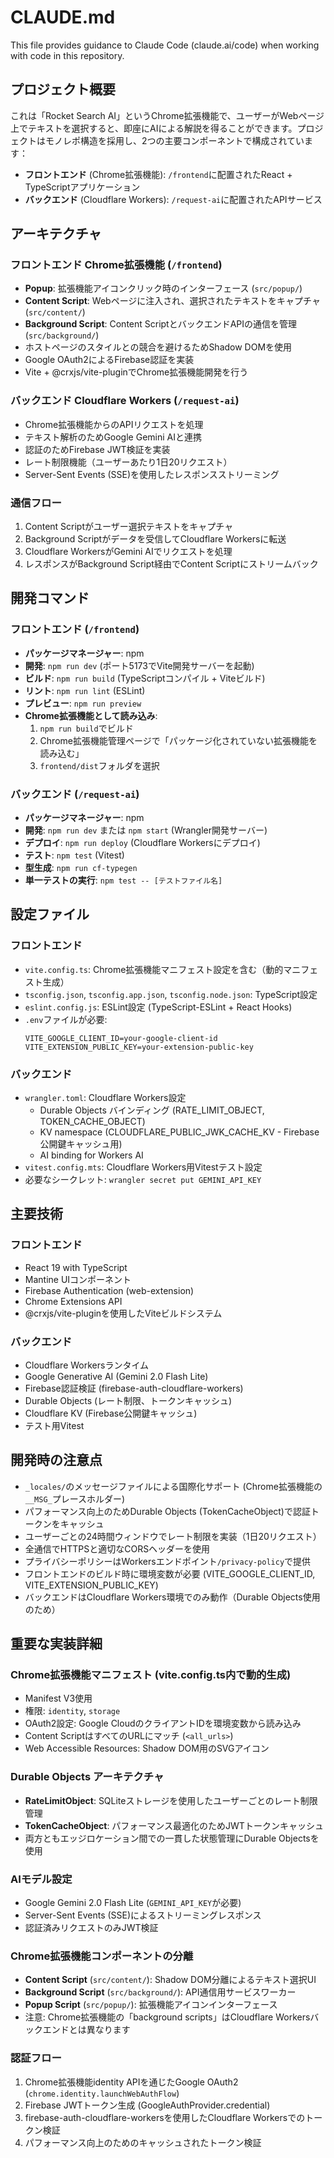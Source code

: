 # CLAUDE.md

This file provides guidance to Claude Code (claude.ai/code) when working with code in this repository.

## プロジェクト概要

これは「Rocket Search AI」というChrome拡張機能で、ユーザーがWebページ上でテキストを選択すると、即座にAIによる解説を得ることができます。プロジェクトはモノレポ構造を採用し、2つの主要コンポーネントで構成されています：

- **フロントエンド** (Chrome拡張機能): `/frontend`に配置されたReact + TypeScriptアプリケーション
- **バックエンド** (Cloudflare Workers): `/request-ai`に配置されたAPIサービス

## アーキテクチャ

### フロントエンド Chrome拡張機能 (`/frontend`)
- **Popup**: 拡張機能アイコンクリック時のインターフェース (`src/popup/`)
- **Content Script**: Webページに注入され、選択されたテキストをキャプチャ (`src/content/`)
- **Background Script**: Content ScriptとバックエンドAPIの通信を管理 (`src/background/`)
- ホストページのスタイルとの競合を避けるためShadow DOMを使用
- Google OAuth2によるFirebase認証を実装
- Vite + @crxjs/vite-pluginでChrome拡張機能開発を行う

### バックエンド Cloudflare Workers (`/request-ai`)
- Chrome拡張機能からのAPIリクエストを処理
- テキスト解析のためGoogle Gemini AIと連携
- 認証のためFirebase JWT検証を実装
- レート制限機能（ユーザーあたり1日20リクエスト）
- Server-Sent Events (SSE)を使用したレスポンスストリーミング

### 通信フロー
1. Content Scriptがユーザー選択テキストをキャプチャ
2. Background Scriptがデータを受信してCloudflare Workersに転送
3. Cloudflare WorkersがGemini AIでリクエストを処理
4. レスポンスがBackground Script経由でContent Scriptにストリームバック

## 開発コマンド

### フロントエンド (`/frontend`)
- **パッケージマネージャー**: npm
- **開発**: `npm run dev` (ポート5173でVite開発サーバーを起動)
- **ビルド**: `npm run build` (TypeScriptコンパイル + Viteビルド)
- **リント**: `npm run lint` (ESLint)
- **プレビュー**: `npm run preview`
- **Chrome拡張機能として読み込み**: 
  1. `npm run build`でビルド
  2. Chrome拡張機能管理ページで「パッケージ化されていない拡張機能を読み込む」
  3. `frontend/dist`フォルダを選択

### バックエンド (`/request-ai`)
- **パッケージマネージャー**: npm
- **開発**: `npm run dev` または `npm start` (Wrangler開発サーバー)
- **デプロイ**: `npm run deploy` (Cloudflare Workersにデプロイ)
- **テスト**: `npm test` (Vitest)
- **型生成**: `npm run cf-typegen`
- **単一テストの実行**: `npm test -- [テストファイル名]`

## 設定ファイル

### フロントエンド
- `vite.config.ts`: Chrome拡張機能マニフェスト設定を含む（動的マニフェスト生成）
- `tsconfig.json`, `tsconfig.app.json`, `tsconfig.node.json`: TypeScript設定
- `eslint.config.js`: ESLint設定 (TypeScript-ESLint + React Hooks)
- `.env`ファイルが必要:
  ```
  VITE_GOOGLE_CLIENT_ID=your-google-client-id
  VITE_EXTENSION_PUBLIC_KEY=your-extension-public-key
  ```

### バックエンド
- `wrangler.toml`: Cloudflare Workers設定
  - Durable Objects バインディング (RATE_LIMIT_OBJECT, TOKEN_CACHE_OBJECT)
  - KV namespace (CLOUDFLARE_PUBLIC_JWK_CACHE_KV - Firebase公開鍵キャッシュ用)
  - AI binding for Workers AI
- `vitest.config.mts`: Cloudflare Workers用Vitestテスト設定
- 必要なシークレット: `wrangler secret put GEMINI_API_KEY`

## 主要技術

### フロントエンド
- React 19 with TypeScript
- Mantine UIコンポーネント
- Firebase Authentication (web-extension)
- Chrome Extensions API
- @crxjs/vite-pluginを使用したViteビルドシステム

### バックエンド
- Cloudflare Workersランタイム
- Google Generative AI (Gemini 2.0 Flash Lite)
- Firebase認証検証 (firebase-auth-cloudflare-workers)
- Durable Objects (レート制限、トークンキャッシュ)
- Cloudflare KV (Firebase公開鍵キャッシュ)
- テスト用Vitest

## 開発時の注意点

- `_locales/`のメッセージファイルによる国際化サポート (Chrome拡張機能の`__MSG_`プレースホルダー)
- パフォーマンス向上のためDurable Objects (TokenCacheObject)で認証トークンをキャッシュ
- ユーザーごとの24時間ウィンドウでレート制限を実装（1日20リクエスト）
- 全通信でHTTPSと適切なCORSヘッダーを使用
- プライバシーポリシーはWorkersエンドポイント`/privacy-policy`で提供
- フロントエンドのビルド時に環境変数が必要 (VITE_GOOGLE_CLIENT_ID, VITE_EXTENSION_PUBLIC_KEY)
- バックエンドはCloudflare Workers環境でのみ動作（Durable Objects使用のため）

## 重要な実装詳細

### Chrome拡張機能マニフェスト (vite.config.ts内で動的生成)
- Manifest V3使用
- 権限: `identity`, `storage`
- OAuth2設定: Google CloudのクライアントIDを環境変数から読み込み
- Content ScriptはすべてのURLにマッチ (`<all_urls>`)
- Web Accessible Resources: Shadow DOM用のSVGアイコン

### Durable Objects アーキテクチャ
- **RateLimitObject**: SQLiteストレージを使用したユーザーごとのレート制限管理
- **TokenCacheObject**: パフォーマンス最適化のためJWTトークンキャッシュ
- 両方ともエッジロケーション間での一貫した状態管理にDurable Objectsを使用

### AIモデル設定
- Google Gemini 2.0 Flash Lite (`GEMINI_API_KEY`が必要)
- Server-Sent Events (SSE)によるストリーミングレスポンス
- 認証済みリクエストのみJWT検証

### Chrome拡張機能コンポーネントの分離
- **Content Script** (`src/content/`): Shadow DOM分離によるテキスト選択UI
- **Background Script** (`src/background/`): API通信用サービスワーカー
- **Popup Script** (`src/popup/`): 拡張機能アイコンインターフェース
- 注意: Chrome拡張機能の「background scripts」はCloudflare Workersバックエンドとは異なります

### 認証フロー
1. Chrome拡張機能identity APIを通じたGoogle OAuth2 (`chrome.identity.launchWebAuthFlow`)
2. Firebase JWTトークン生成 (GoogleAuthProvider.credential)
3. firebase-auth-cloudflare-workersを使用したCloudflare Workersでのトークン検証
4. パフォーマンス向上のためのキャッシュされたトークン検証